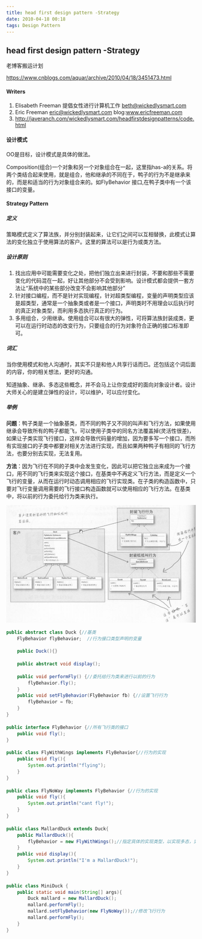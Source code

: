 ```yaml
---
title: head first design pattern -Strategy
date: 2010-04-18 00:18
tags: Design Pattern
---
```




## head first design pattern -Strategy

老博客搬运计划

https://www.cnblogs.com/aquar/archive/2010/04/18/3451473.html

#### Writers

1. Elisabeth Freeman 提倡女性进行计算机工作 beth@wickedlysmart.com
2. Eric Freeman eric@wickedlysmart.com blog:www.ericfreeman.com
3. http://javeranch.com/wickedlysmart.com/headfirstdesignpatterns/code.html

#### 设计模式

OO是目标，设计模式是具体的做法。

Composition(组合)一个对象和另一个对象组合在一起，这里指has-a的关系。将两个类结合起来使用，就是组合，他和继承的不同在于，鸭子的行为不是继承来的，而是和适当的行为对象组合来的。如FlyBehavior 接口,在鸭子类中有一个该接口的变量。

#### Strategy Pattern

##### 定义

策略模式定义了算法族，并分别封装起来，让它们之间可以互相替换，此模式让算法的变化独立于使用算法的客户。这里的算法可以是行为或类方法。

##### 设计原则

1. 找出应用中可能需要变化之处，把他们独立出来进行封装，不要和那些不需要变化的代码混在一起，好让其他部分不会受到影响。设计模式都会提供一套方法让“系统中的某些部分改变不会影响其他部分”
2. 针对接口编程，而不是针对实现编程，针对超类型编程，变量的声明类型应该是超类型，通常是一个抽象类或者是一个接口，声明类时不用理会以后执行时的真正对象类型，而利用多态执行真正的行为。
3. 多用组合，少用继承。使用组合可以有很大的弹性，可将算法族封装成类，更可以在运行时动态的改变行为，只要组合的行为对象符合正确的接口标准即可。

##### 词汇

当你使用模式和他人沟通时，其实不只是和他人共享行话而已。还包括这个词后面的内容，你的相关想法，更好的沟通。

知道抽象、继承、多态这些概念，并不会马上让你变成好的面向对象设计者。设计大师关心的是建立弹性的设计，可以维护，可以应付变化。

##### 举例

**问题**：鸭子类是一个抽象基类，而不同的鸭子又不同的叫声和飞行方法，如果使用继承会导致所有的鸭子都能飞，可以使用子类中的同名方法覆盖掉(灵活性很差)，如果让子类实现飞行接口，这样会导致代码量的增加，因为要多写一个接口，而所有实现接口的子类中都要对相关方法进行实现，而且如果两种鸭子有相同的飞行方法，也要分别去实现，无法复用。

**方法**：因为飞行在不同的子类中会发生变化，因此可以把它独立出来成为一个接口，用不同的飞行类来实现这个接口，在基类中不再定义飞行方法，而是定义一个飞行的变量，从而在运行时动态调用相应的飞行实现类。在子类的构造函数中，只要对飞行变量调用需要的飞行接口构造函数就可以使用相应的飞行方法。在基类中，将以前的行为委托给行为类来执行。

![strategyduck](../../uploads/designpattern/strategyduck.png)

```java
public abstract class Duck {//基类
  	FlyBehavior flyBehavior;  //行为接口类型声明的变量
    
	public Duck(){}
    
	public abstract void display();
    
	public void performFly() {//委托给行为类来进行以前的行为
		flyBehavior.fly();
	}
	public void setFlyBehavior(FlyBehavior fb) {//设置飞行行为
		flyBehavior = fb;
	}
}

public interface FlyBehavior {//所有飞行类的接口
	public void fly();    
}

public class FlyWithWings implements FlyBehavior{//行为的实现
	public void fly(){
		System.out.println("flying");
	}
}

public class FlyNoWay implements FlyBehavior {//行为的实现
	public void fly(){
		System.out.println("cant fly!");
	}
}

public class MallardDuck extends Duck{
	public MallardDuck(){
		flyBehavior = new FlyWithWings();//指定具体的实现类型，以实现多态，实现委托
	}
	public void display(){
		System.out.println("I'm a MallardDuck!");
	}
}

public class MiniDuck {
	public static void main(String[] args){
		Duck mallard = new MallardDuck();
		mallard.performFly();
		mallard.setFlyBehavior(new FlyNoWay());//修改飞行行为
		mallard.performFly();
	}
}
```

